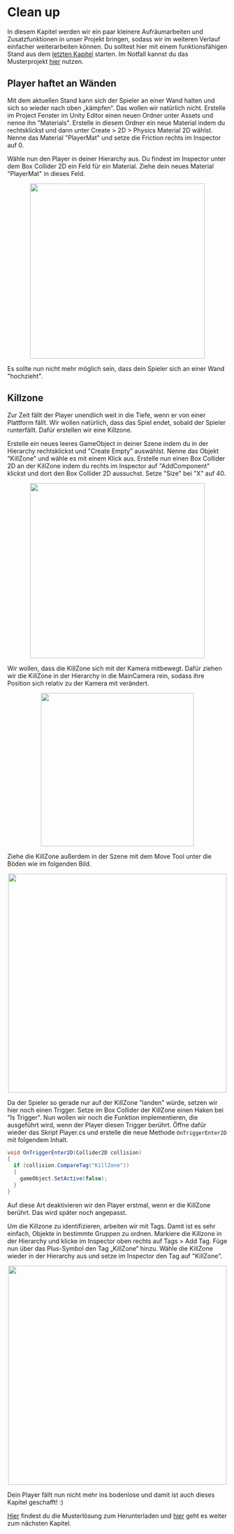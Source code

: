 # Clean up 

In diesem Kapitel werden wir ein paar kleinere Aufräumarbeiten und Zusatzfunktionen in unser Projekt bringen, sodass wir im weiteren Verlauf einfacher weiterarbeiten können. Du solltest hier mit einem funktionsfähigen Stand aus dem [letzten Kapitel]("docs/04-camera.md") starten. Im Notfall kannst du das Musterprojekt [hier](https://github.com/FrankFlamme/UnityKidsWorkshop/releases/tag/0.4) nutzen.

## Player haftet an Wänden

Mit dem aktuellen Stand kann sich der Spieler an einer Wand halten und sich so wieder nach oben „kämpfen“. Das wollen wir natürlich nicht.
Erstelle im Project Fenster im Unity Editor einen neuen Ordner unter Assets und nenne ihn "Materials". Erstelle in diesem Ordner ein neue Material indem du rechtsklickst und dann unter Create > 2D > Physics Material 2D wählst. Nenne das Material "PlayerMat" und setze die Friction rechts im Inspector auf 0.

Wähle nun den Player in deiner Hierarchy aus. Du findest im Inspector unter dem Box Collider 2D ein Feld für ein Material. Ziehe dein neues Material "PlayerMat" in dieses Feld.

<p align="center">
<img src="https://user-images.githubusercontent.com/75975986/123544419-77f90d00-d753-11eb-840e-7d145706217f.png" width="400">
</p>

Es sollte nun nicht mehr möglich sein, dass dein Spieler sich an einer Wand "hochzieht".

## Killzone

Zur Zeit fällt der Player unendlich weit in die Tiefe, wenn er von einer Plattform fällt. Wir wollen natürlich, dass das Spiel endet, sobald der Spieler runterfällt. Dafür erstellen wir eine Killzone. 

Erstelle ein neues leeres GameObject in deiner Szene indem du in der Hierarchy rechtsklickst und "Create Empty" auswählst. Nenne das Objekt "KillZone" und wähle es mit einem Klick aus. Erstelle nun einen Box Collider 2D an der KillZone indem du rechts im Inspector auf "AddComponent" klickst und dort den Box Collider 2D aussuchst. Setze "Size" bei "X" auf 40.

<p align="center">
<img src="https://user-images.githubusercontent.com/75975986/123544699-c3f88180-d754-11eb-889e-444ff202a7a6.png" width="400">
</p>

Wir wollen, dass die KillZone sich mit der Kamera mitbewegt. Dafür ziehen wir die KillZone in der Hierarchy in die MainCamera rein, sodass ihre Position sich relativ zu der Kamera mit verändert. 

<p align="center">
<img src="https://user-images.githubusercontent.com/75975986/123544756-04f09600-d755-11eb-8ff9-1d27a7f0632e.png" width="350">
</p>

Ziehe die KillZone außerdem in der Szene mit dem Move Tool unter die Böden wie im folgenden Bild. 

<p align="center">
<img src="https://user-images.githubusercontent.com/75975986/123544853-99f38f00-d755-11eb-9d70-0b567b974d40.png" width="500">
</p>

Da der Spieler so gerade nur auf der KillZone "landen" würde, setzen wir hier noch einen Trigger. Setze im Box Collider der KillZone einen Haken bei "Is Trigger". Nun wollen wir noch die Funktion implementieren, die ausgeführt wird, wenn der Player diesen Trigger berührt. Öffne dafür wieder das Skript Player.cs und erstelle die neue Methode `OnTriggerEnter2D` mit folgendem Inhalt. 

```csharp
void OnTriggerEnter2D(Collider2D collision)
{
  if (collision.CompareTag("KillZone"))
  {
    gameObject.SetActive(false);
  }
}
```

Auf diese Art deaktivieren wir den Player erstmal, wenn er die KillZone berührt. Das wird später noch angepasst. 

Um die Killzone zu identifizieren, arbeiten wir mit Tags. Damit ist es sehr einfach, Objekte in bestimmte Gruppen zu ordnen. Markiere die Killzone in der Hierarchy und klicke im Inspector oben rechts auf Tags > Add Tag. Füge nun über das Plus-Symbol den Tag „KillZone“ hinzu. Wähle die KillZone wieder in der Hierarchy aus und setze im Inspector den Tag auf "KillZone".

<p align="center">
<img src="https://user-images.githubusercontent.com/75975986/123545059-8bf23e00-d756-11eb-8857-d6c3fc085d67.png" width="500">
</p>

Dein Player fällt nun nicht mehr ins bodenlose und damit ist auch dieses Kapitel geschafft! :) 

[Hier](https://github.com/FrankFlamme/UnityKidsWorkshop/releases/tag/0.5) findest du die Musterlösung zum Herunterladen und [hier]("docs/06-levelelements.md") geht es weiter zum nächsten Kapitel.
